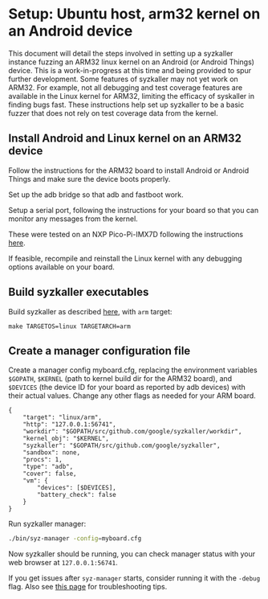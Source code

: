 # Setup: Ubuntu host, arm32 kernel on an Android device

This document will detail the steps involved in setting up a syzkaller instance fuzzing an ARM32 linux kernel on an Android (or Android Things) device. This is a work-in-progress at this time and being provided to spur further development. Some features of syzkaller may not yet work on ARM32. For example, not all debugging and test coverage features are available in the Linux kernel for ARM32, limiting the efficacy of syskaller in finding bugs fast. These instructions help set up syzkaller to be a basic fuzzer that does not rely on test coverage data from the kernel. 

## Install Android and Linux kernel on an ARM32 device

Follow the instructions for the ARM32 board to install Android or 
Android Things and make sure the device boots properly.

Set up the adb bridge so that adb and fastboot work.

Setup a serial port, following the instructions for your board so that you can monitor any messages from the kernel.

These were tested on an NXP Pico-Pi-IMX7D following the instructions [here](https://developer.android.com/things/hardware/developer-kits.html).

If feasible, recompile and reinstall the Linux kernel with any debugging options available on your board.

## Build syzkaller executables

Build syzkaller as described [here](/docs/contributing.md), with `arm` target:

```
make TARGETOS=linux TARGETARCH=arm
```

## Create a manager configuration file

Create a manager config myboard.cfg, replacing the environment
variables `$GOPATH`, `$KERNEL` (path to kernel build dir for the ARM32 board), and `$DEVICES` (the device ID for your board as reported by adb devices) with their actual values. Change any other flags as needed for your ARM board.
```
{
	"target": "linux/arm",
	"http": "127.0.0.1:56741",
	"workdir": "$GOPATH/src/github.com/google/syzkaller/workdir",
	"kernel_obj": "$KERNEL",
	"syzkaller": "$GOPATH/src/github.com/google/syzkaller",
	"sandbox": none,
	"procs": 1,
	"type": "adb",
	"cover": false, 
	"vm": {
		"devices": [$DEVICES],
		"battery_check": false
	}
}
```

Run syzkaller manager:
``` bash
./bin/syz-manager -config=myboard.cfg
```

Now syzkaller should be running, you can check manager status with your web browser at `127.0.0.1:56741`.

If you get issues after `syz-manager` starts, consider running it with the `-debug` flag.
Also see [this page](troubleshooting.md) for troubleshooting tips.
